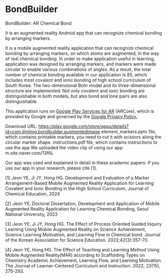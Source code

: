 # BondBuilder
BondBuilder: AR Chemical Bond

It is an augmented reality Android app that can recognize chemical bonding by arranging markers.

It is a mobile augmented reality application that can recognize chemical bonding by arranging markers, on which atoms are augmented, in the way of real chemical bonding. In order to make application useful in learning, application was designed by arranging markers, and markers were made circular to enable various combinations of angles. As a result, the total number of chemical bonding available in our application is 85, which includes most covalent and ionic bonding of high school curriculum of South Korea. The two-dimensional Bohr model and its three-dimensional structure are implemented. Not only covalent and ionic bonding are distinguishable in both models, but also bond and lone pairs are also distinguishable.

This application runs on
<a href="https://play.google.com/store/apps/details?id=com.google.ar.core" target="_blank">Google Play Services for AR</a>
(ARCore), which is provided by Google and governed by the <a href="https://policies.google.com/privacy" class="external" target="_blank">Google Privacy Policy.</a>

Download URL: https://play.google.com/store/apps/details?id=com.jjimlmg.bondbuilder.augmentedimage
element_markers.pptx file, which contains printable markers, you need to cut it with scissors along the circular marker shape.
instructions.pdf file, which contains instructions to use the app
We uploaded the video clip of using our app: m.site.naver.com/13f6L

Our app was used and explained in detail in these academic papers:
If you use our app in your research, please cite [1].

[1] Jeon YE, Ji JY, Hong HG. Development and Evaluation of a Marker Arrangement-Based Mobile Augmented Reality Application for Learning Covalent and Ionic Bonding in the High School Curriculum, Journal of Chemical Education, 2024

[2] Jeon YE, Doctoral Dissertation, Development and Application of  Mobile Augmented Reality Application for Learning Chemical Bonding, Seoul National University, 2023

[3] Jeon YE, Ji JY, Hong HG. The Effect of Process Oriented Guided Inquiry Learning Using Mobile Augmented Reality on Science Achievement, Science Learning Motivation, and Learning Flow in Chemical bond. Journal of the Korean Association for Science Education. 2022;42(3):357-70.

[4] Jeon YE, Hong HG. The Effect of Teaching and Learning Method Using Mobile Augmented Reality(MAR) according to Scaffolding Types on Chemistry Academic Achievement, Learning Flow, and Learning Motivation. The Journal of Learner-Centered Curriculum and Instruction. 2022; 22(15), 275-293.
